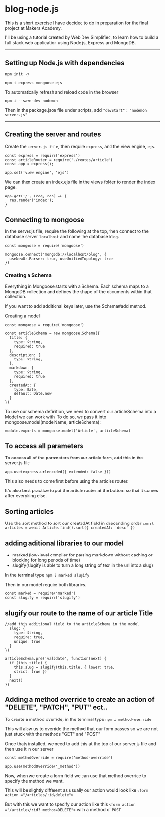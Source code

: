 # blog-node.js

This is a short exercise I have decided to do in preparation for the final project at Makers Academy.

I'll be using a tutorial created by Web Dev Simplified, to learn how to build a full stack web application using Node.js, Express and MongoDB.

-------------------------------------------------------------------------------------

## Setting up Node.js with dependencies

```
npm init -y

npm i express mongoose ejs
```

To automatically refresh and reload code in the browser
```
npm i --save-dev nodemon
```
Then in the package.json file under scripts, add `"devStart": "nodemon server.js"`

-------------------------------------------------------------------------------------

## Creating the server and routes

Create the `server.js file`, then require `express`, and the view engine, `ejs`.

```
const express = require('express')
const articleRouter = require('./routes/article')
const app = express();

app.set('view engine', 'ejs')
```

We can then create an index.ejs file in the views folder to render the index page.

```
app.get('/', (req, res) => {
  res.render('index');
}
```

## Connecting to mongoose

In the server.js file, require the following at the top, then connect to the database server `localhost` and name the database `blog`.
```
const mongoose = require('mongoose')

mongoose.connect('mongodb://localhost/blog', {
  useNewUrlParser: true, useUnifiedTopology: true 
})

```
### Creating a Schema

Everything in Mongoose starts with a Schema. Each schema maps to a MongoDB collection and defines the shape of the documents within that collection.

If you want to add additional keys later, use the Schema#add method.

Creating a model

```
const mongoose = require('mongoose')

const articleSchema = new mongoose.Schema({
  title: {
    type: String,
    required: true
  },
  description: {
    type: String,
  },
  markdown: {
    type: String,
    required: true
  },
  createdAt: {
    type: Date,
    default: Date.now
  }
})
```

To use our schema definition, we need to convert our articleSchema into a Model we can work with. To do so, we pass it into mongoose.model(modelName, articleSchema):

`module.exports = mongoose.model('Article', articleSchema)`

## To access all parameters

To access all of the parameters from our article form, add this in the server.js file
```
app.use(express.urlencoded({ extended: false }))
```
This also needs to come first before using the articles router.

It's also best practice to put the article router at the bottom so that it comes after everyhing else.

## Sorting articles

Use the sort method to sort our createdAt field in descending order
`const articles = await Article.find().sort({ createdAt: 'desc' })`

## adding aditional libraries to our model

- marked (low-level compiler for parsing markdown without caching or blocking for long periods of time)
- slugify(slugify is able to turn a long string of text in the url into a slug)

In the terminal type `npm i marked slugify`

Then in our model require both libraries.
```
const marked = require('marked')
const slugify = require('slugify')
```

## slugify our route to the name of our article Title

```
//add this additional field to the articleSchema in the model
  slug: {
    type: String,
    require: true,
    unique: true
  }
})

articleSchema.pre('validate', function(next) {
  if (this.title) {
    this.slug = slugify(this.title, { lower: true, 
    strict: true })
  }
  next()
})
```

## Adding a method override to create an action of "DELETE", "PATCH", "PUT" ect..

To create a method override, in the terminal type `npm i method-override` 

This will alow us to override the method that our form passes so we are not just stuck with the methods "GET" and "POST"

Once thats installed, we need to add this at the top of our server.js file and then use it in our server
```
const methodOverride = require('method-override')

app.use(methodOverride('_method'))
```

Now, when we create a form field we can use that method override to specify the method we want.

This will be slightly different as usually our action would look like `<form action ="/articles/:id/delete">`

But with this we want to specify our action like this `<form action ="/articles/:id?_method=DELETE">` with a method of `POST`